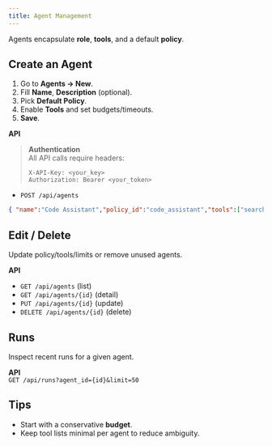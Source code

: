 ```yaml
---
title: Agent Management
---
```


Agents encapsulate **role**, **tools**, and a default **policy**.

## Create an Agent
1. Go to **Agents → New**.  
2. Fill **Name**, **Description** (optional).  
3. Pick **Default Policy**.  
4. Enable **Tools** and set budgets/timeouts.  
5. **Save**.

**API**  
> **Authentication**  
> All API calls require headers:  
> ```http
> X-API-Key: <your_key>
> Authorization: Bearer <your_token>
> ```

- `POST /api/agents`  
```json
{ "name":"Code Assistant","policy_id":"code_assistant","tools":["search","exec"],"limits":{"max_tokens":4096,"budget_usd":5} }
```

## Edit / Delete
Update policy/tools/limits or remove unused agents.

**API**  
- `GET /api/agents` (list)  
- `GET /api/agents/{id}` (detail)  
- `PUT /api/agents/{id}` (update)  
- `DELETE /api/agents/{id}` (delete)

## Runs
Inspect recent runs for a given agent.

**API**  
`GET /api/runs?agent_id={id}&limit=50`

## Tips
- Start with a conservative **budget**.  
- Keep tool lists minimal per agent to reduce ambiguity.
